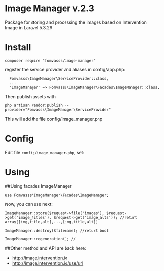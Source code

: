 # Image Manager v.2.3
Package for storing and processing the images based on Intervention Image in Laravel 5.3.29

# Install
```
composer require "fomvasss/image-manager"
```
register the service provider and aliases in config/app.php:
```
  Fomvasss\ImageManager\ServiceProvider::class,
  ...
  'ImageManager' => Fomvasss\ImageManager\Facades\ImageManager::class,
```
Then publish assets with 
```
php artisan vendor:publish --provider="Fomvasss\ImageManager\ServiceProvider"
```
This will add the file config/image_manager.php
# Config  
Edit file `config/image_manager.php`, set:
  
# Using
##Using facades ImageManager
```
use Fomvasss\ImageManager\Facades\ImageManager;
```
Now, you can use next: 
```
ImageManager::store($request->file('images'), $request->get('image_titles'), $request->get('image_alts')); //returt array[[img,title,alt],...,[img,title,alt]]
```
```
ImageManager::destroy($filename); //returt bool

```
```
ImageManager::regeneration(); //
```


##Other method and API are back here:
- http://image.intervention.io
- http://image.intervention.io/use/url


